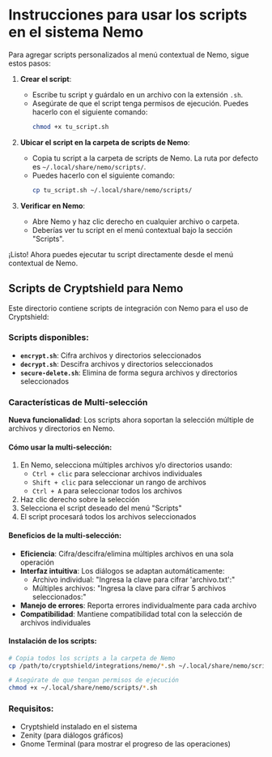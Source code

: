 # Instrucciones para usar los scripts en el sistema Nemo

Para agregar scripts personalizados al menú contextual de Nemo, sigue estos pasos:

1. **Crear el script**:
    - Escribe tu script y guárdalo en un archivo con la extensión `.sh`.
    - Asegúrate de que el script tenga permisos de ejecución. Puedes hacerlo con el siguiente comando:
      ```bash
      chmod +x tu_script.sh
      ```

2. **Ubicar el script en la carpeta de scripts de Nemo**:
    - Copia tu script a la carpeta de scripts de Nemo. La ruta por defecto es `~/.local/share/nemo/scripts/`.
    - Puedes hacerlo con el siguiente comando:
      ```bash
      cp tu_script.sh ~/.local/share/nemo/scripts/
      ```

3. **Verificar en Nemo**:
    - Abre Nemo y haz clic derecho en cualquier archivo o carpeta.
    - Deberías ver tu script en el menú contextual bajo la sección "Scripts".

¡Listo! Ahora puedes ejecutar tu script directamente desde el menú contextual de Nemo.

## Scripts de Cryptshield para Nemo

Este directorio contiene scripts de integración con Nemo para el uso de Cryptshield:

### Scripts disponibles:

- **`encrypt.sh`**: Cifra archivos y directorios seleccionados
- **`decrypt.sh`**: Descifra archivos y directorios seleccionados  
- **`secure-delete.sh`**: Elimina de forma segura archivos y directorios seleccionados

### Características de Multi-selección

**Nueva funcionalidad**: Los scripts ahora soportan la selección múltiple de archivos y directorios en Nemo.

#### Cómo usar la multi-selección:
1. En Nemo, selecciona múltiples archivos y/o directorios usando:
   - `Ctrl + clic` para seleccionar archivos individuales
   - `Shift + clic` para seleccionar un rango de archivos
   - `Ctrl + A` para seleccionar todos los archivos
2. Haz clic derecho sobre la selección
3. Selecciona el script deseado del menú "Scripts"
4. El script procesará todos los archivos seleccionados

#### Beneficios de la multi-selección:
- **Eficiencia**: Cifra/descifra/elimina múltiples archivos en una sola operación
- **Interfaz intuitiva**: Los diálogos se adaptan automáticamente:
  - Archivo individual: "Ingresa la clave para cifrar 'archivo.txt':"
  - Múltiples archivos: "Ingresa la clave para cifrar 5 archivos seleccionados:"
- **Manejo de errores**: Reporta errores individualmente para cada archivo
- **Compatibilidad**: Mantiene compatibilidad total con la selección de archivos individuales

#### Instalación de los scripts:

```bash
# Copia todos los scripts a la carpeta de Nemo
cp /path/to/cryptshield/integrations/nemo/*.sh ~/.local/share/nemo/scripts/

# Asegúrate de que tengan permisos de ejecución
chmod +x ~/.local/share/nemo/scripts/*.sh
```

### Requisitos:
- Cryptshield instalado en el sistema
- Zenity (para diálogos gráficos)
- Gnome Terminal (para mostrar el progreso de las operaciones)
